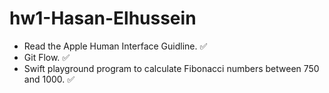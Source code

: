 # hw1-Hasan-Elhussein

- Read the Apple Human Interface Guidline. ✅
- Git Flow. ✅
- Swift playground program to calculate Fibonacci numbers between 750 and 1000. ✅